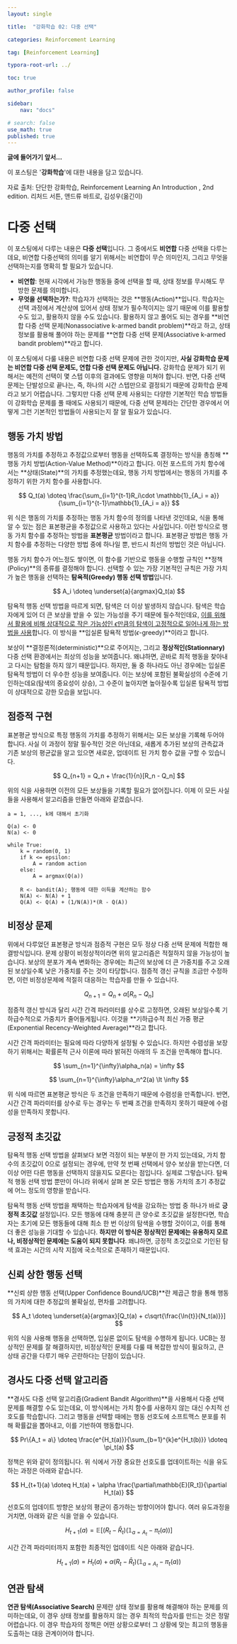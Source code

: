 ```yaml
---
layout: single

title:  "강화학습 02: 다중 선택"

categories: Reinforcement Learning

tag: [Reinforcement Learning]

typora-root-url: ../

toc: true

author_profile: false

sidebar:
    nav: "docs"

# search: false
use_math: true
published: true
---
```




**글에 들어가기 앞서...**

이 포스팅은 '**강화학습**'에 대한 내용을 담고 있습니다.



자료 출처: 단단한 강화학습, Reinforcement Learning An Introduction , 2nd edition. 리처드 서튼, 앤드류 바트로, 김성우(옮긴이)









# 다중 선택

이 포스팅에서 다루는 내용은 **다중 선택**입니다. 그 중에서도 **비연합** 다중 선택을 다루는데요, 비연합 다중선택의 의미를 알기 위해서는 비연합이 무슨 의미인지, 그리고 무엇을 선택하는지를 명확히 할 필요가 있습니다.

- **비연합**: 현재 시각에서 가능한 행동들 중에 선택을 할 때, 상태 정보를 무시해도 무방한 문제를 의미합니다.
- **무엇을 선택하는가?**: 학습자가 선택하는 것은 **행동(Action)**입니다. 학습자는 선택 과정에서 계산상에 있어서 상태 정보가 필수적이지는 않기 때문에 이를 활용할 수도 있고, 활용하지 않을 수도 있습니다. 활용하지 않고 풀어도 되는 경우를 **비연합 다중 선택 문제(Nonassociative k-armed bandit problem)**라고 하고, 상태 정보를 활용해 풀어야 하는  문제를 **연합 다중 선택 문제(Associative k-armed bandit problem)**라고 합니다.



이 포스팅에서 다룰 내용은 비연합 다중 선택 문제에 관한 것이지만, **사실 강화학습 문제는 비연합 다중 선택 문제도, 연합 다중 선택 문제도 아닙니다.** 강화학습 문제가 되기 위해서는 예전의 선택이 몇 스텝 이후의 결과에도 영향을 미쳐야 합니다. 반면, 다중 선택 문제는 단발성으로 끝나는, 즉, 하나의 시간 스텝만으로 결정되기 때문에 강화학습 문제라고 보기 어렵습니다. 그렇지만 다중 선택 문제 사용되는 다양한 기본적인 학습 방법들이 강화학습 문제를 풀 때에도 사용되기 때문에, 다중 선택 문제라는 간단한 경우에서 어떻게 그런 기본적인 방법들이 사용되는지 잘 알 필요가 있습니다.







## 행동 가치 방법

행동의 가치를 추정하고 추정값으로부터 행동을 선택하도록 결정하는 방식을 총칭해 **행동 가치 방법(Action-Value Method)**이라고 합니다. 이전 포스트의 가치 함수에서는 **상태(State)**의 가치를 추정했는데요, 행동 가치 방법에서는 행동의 가치를 추정하기 위한 가치 함수를 사용합니다.



$$
Q_t(a) \doteq \frac{\sum_{i=1}^{t-1}R_i\cdot \mathbb{1}_{A_i = a}}{\sum_{i=1}^{t-1}\mathbb{1}_{A_i = a}}
$$



위 식은 행동의 가치를 추정하는 행동 가치 함수의 정의를 나타낸 것인데요, 식을 통해 알 수 있는 점은 표본평균을 추정값으로 사용하고 있다는 사실입니다. 이런 방식으로 행동 가치 함수를 추정하는 방법을 **표본평균** 방법이라고 합니다. 표본평균 방법은 행동 가치 함수를 추정하는 다양한 방법 중에 하나일 뿐, 반드시 최선의 방법인 것은 아닙니다.



행동 가치 함수가 어느정도 쌓이면, 이 함수를 기반으로 행동을 수행할 규칙인 **정책(Policy)**의 종류를 결정해야 합니다. 선택할 수 있는 가장 기본적인 규칙은 가장 가치가 높은 행동을 선택하는 **탐욕적(Greedy) 행동 선택 방법**입니다. 


$$
A_i \doteq \underset{a}{argmax}Q_t(a)
$$


탐욕적 행동 선택 방법을 따르게 되면, 탐색은 더 이상 발생하지 않습니다. 탐색은 학습자에게 있어 더 큰 보상을 받을 수 있는 가능성을 주기 때문에 필수적인데요, <u>이를 위해서 활용에 비해 상대적으로 작은 가능성인 $\epsilon$만큼의 탐색이 고정적으로 일어나게 하는 방법을 사용</u>합니다. 이 방식을 **입실론 탐욕적 방법($\epsilon$-greedy)**이라고 합니다.

보상이 **결정론적(deterministic)**으로 주어지는, 그리고 **정상적인(Stationnary)** 다중 선택 환경에서는 최상의 성능을 보여줍니다. 왜냐하면, 곧바로 최적 행동을 찾아내고 다시는 탐험을 하지 않기 때문입니다. 하지만, 둘 중 하나라도 아닌 경우에는 입실론 탐욕적 방법이 더 우수한 성능을 보여줍니다. 이는 보상에 포함된 불확실성의 수준에 기인하는데요(탐색의 중요성이 상승), 그 수준이 높아지면 높아질수록 입실론 탐욕적 방법이 상대적으로 강한 모습을 보입니다.







## 점증적 구현

표본평균 방식으로 특정 행동의 가치를 추정하기 위해서는 모든 보상을 기록해 두어야 합니다. 사실 이 과정이 정말 필수적인 것은 아닌데요, 새롭게 추가된 보상의 관측값과 기존 보상의 평균값을 알고 있으면 새로운, 업데이트 된 가치 함수 값을 구할 수 있습니다.


$$
Q_{n+1} = Q_n + \frac{1}{n}[R_n - Q_n]
$$


위의 식을 사용하면 이전의 모든 보상들을 기록할 필요가 없어집니다. 이제 이 모든 사실들을 사용해서 알고리즘을 만들면 아래와 같겠습니다.



```
a = 1, ..., k에 대해서 초기화

Q(a) <- 0
N(a) <- 0

while True:
	k = random(0, 1)
	if k <= epsilon:
		A = random action 
	else:
		A = argmax(Q(a))
		
	R <- bandit(A); 행동에 대한 이득을 계산하는 함수
	N(A) <- N(A) + 1
	Q(A) <- Q(A) + (1/N(A))*(R - Q(A))
```









## 비정상 문제

위에서 다루었던 표본평균 방식과 점증적 구현은 모두 정상 다중 선택 문제에 적합한 해결방식입니다. 문제 상황이 비정상적이라면 위의 알고리즘은 적절하지 않을 가능성이 높습니다. 보상의 분포가 계속 변화하는 경우에는 최근의 보상에 더 큰 가중치를 주고 오래된 보상일수록 낮은 가중치를 주는 것이 타당합니다. 점증적 갱신 규칙을 조금만 수정하면, 이런 비정상문제에 적절히 대응하는 학습자를 만들 수 있습니다.



$$
Q_{n+1} = Q_n + \alpha[R_n - Q_n]
$$



점증적 갱신 방식과 달리 시간 간격 파라미터를 상수로 고정하면, 오래된 보상일수록 기하급수적으로 가중치가 줄어들게됩니다. 이것을 **기하급수적 최신 가중 평균(Exponential Recency-Weighted Average)**라고 합니다.



시간 간격 파라미터는 필요에 따라 다양하게 설정될 수 있습니다. 하지만 수렴성을 보장하기 위해서는 확률론적 근사 이론에 따라 밝혀진 아래의 두 조건을 만족해야 합니다. 


$$
\sum_{n=1}^{\infty}\alpha_n(a) = \infty
$$

$$
\sum_{n=1}^{\infty}\alpha_n^2(a) \lt \infty
$$


위 식에 따르면 표본평균 방식은 두 조건을 만족하기 때문에 수렴성을 만족합니다. 반면, 시간 간격 파라미터를 상수로 두는 경우는 두 번째 조건을 만족하지 못하기 때문에 수렴성을 만족하지 못합니다.







## 긍정적 초깃값

탐욕적 행동 선택 방법을 살펴보다 보면 걱정이 되는 부분이 한 가지 있는데요, 가치 함수의 초깃값이 0으로 설정되는 경우에, 만약 첫 번째 선택에서 양수 보상을 받는다면, 더 이상 어떤 다른 행동을 선택하지 않을지도 모른다는 점입니다. 실제로 그렇습니다. 탐욕적 행동 선택 방법 뿐만이 아니라 위에서 살펴 본 모든 방법은 행동 가치의 초기 추정값에 어느 정도의 영향을 받습니다. 

탐욕적 행동 선택 방법을 채택하는 학습자에게 탐색을 강요하는 방법 중 하나가 바로 **긍정적 초깃값** 설정입니다. 모든 행동에 대해 충분히 큰 양수로 초깃값을 설정한다면, 학습자는 초기에 모든 행동들에 대해 최소 한 번 이상의 탐색을 수행할 것이이고, 이를 통해 더 좋은 성능을 기대할 수 있습니다. **하지만 이 방식은 정상적인 문제에는 유용하지 모르나, 비정상적인 문제에는 도움이 되지 못합니다**. 왜냐하면, 긍정적 초깃값으로 기인된 탐색 효과는 시간의 시작 지점에 국소적으로 존재하기 때문입니다. 







## 신뢰 상한 행동 선택

**신뢰 상한 행동 선택(Upper Confidence Bound/UCB)**란 제곱근 항을 통해 행동의 가치에 대한 추정값의 불확실성, 편차를 고려합니다. 


$$
A_t \doteq \underset{a}{argmax}[Q_t(a) + c\sqrt{\frac{\ln{t}}{N_t(a)}}]
$$


위의 식을 사용해 행동을 선택하면, 입실론 없이도 탐색을 수행하게 됩니다. UCB는 정상적인 문제를 잘 해결하지만, 비정상적인 문제를 다룰 때 복잡한 방식이 필요하고, 큰 상태 공간을 다루기 매우 곤란하다는 단점이 있습니다.







## 경사도 다중 선택 알고리즘

**경사도 다중 선택 알고리즘(Gradient Bandit Algorithm)**을 사용해서 다중 선택 문제를 해결할 수도 있는데요, 이 방식에서는 가치 함수를 사용하지 않는 대신 수치적 선호도를 학습합니다. 그리고 행동을 선택할 때에는 행동 선호도에 소프트맥스 분포를 취해 확률값을 뽑아내고, 이를 기반하여 행동합니다.


$$
Pr\{A_t = a\} \doteq \frac{e^{H_t(a)}}{\sum_{b=1}^{k}e^{H_t(b)}} \doteq \pi_t(a)
$$


정책은 위와 같이 정의됩니다. 위 식에서 가장 중요한 선호도를 업데이트하는 식을 유도하는 과정은 아래와 같습니다.


$$
H_{t+1}(a) \doteq H_t(a) + \alpha \frac{\partial\mathbb{E}[R_t]}{\partial H_t(a)}
$$


선호도의 업데이트 방향은 보상의 평균이 증가하는 방향이어야 합니다. 여러 유도과정을 거치면, 아래와 같은 식을 얻을 수 있습니다.


$$
H_{t+1}(a) = \mathbb{E}[(R_t - \bar{R}_t)(\mathbb{1}_{a=A_t}-\pi_t(a))]
$$


시간 간격 파라미터까지 포함한 최종적인 업데이트 식은 아래와 같습니다.


$$
H_{t+1}(a) = H_t(a) + \alpha\mathbb(R_t - \bar{R}_t)(\mathbb{1}_{a=A_t}-\pi_t(a))
$$






## 연관 탐색

**연관 탐색(Associative Search)** 문제란 상태 정보를 활용해 해결해야 하는 문제를 의미하는데요, 이 경우 상태 정보를 활용하지 않는 경우 최적의 학습자를 만드는 것은 정말 어렵습니다. 이 경우 학습자의 정책은 어떤 상황으로부터 그 상황에 맞는 최고의 행동을 도출하는 대응 관계이어야 합니다. 









